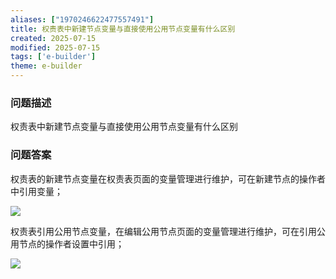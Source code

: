 ```yaml
---
aliases: ["1970246622477557491"]
title: 权责表中新建节点变量与直接使用公用节点变量有什么区别
created: 2025-07-15
modified: 2025-07-15
tags: ['e-builder']
theme: e-builder
---
```


### 问题描述

权责表中新建节点变量与直接使用公用节点变量有什么区别

### 问题答案

权责表的新建节点变量在权责表页面的变量管理进行维护，可在新建节点的操作者中引用变量；

![](024f34282efd396fca28fdc56ec7f98b.jpg)

权责表引用公用节点变量，在编辑公用节点页面的变量管理进行维护，可在引用公用节点的操作者设置中引用；

![](b127384f97ccbc7863f30d4dda4d8357.jpg)